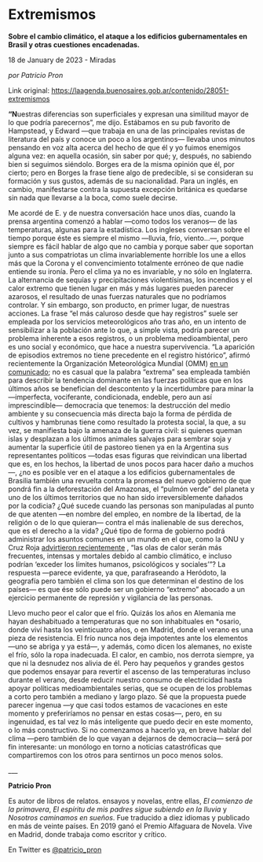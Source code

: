 # Extremismos

**Sobre el cambio climático, el ataque a los edificios gubernamentales en Brasil y otras cuestiones encadenadas.**

18 de January de 2023 - Miradas

_por Patricio Pron_

Link original: https://laagenda.buenosaires.gob.ar/contenido/28051-extremismos



**“N**uestras diferencias son superficiales y expresan una similitud mayor de lo que podría parecernos”, me dijo. Estábamos en su pub favorito de Hampstead, y Edward —que trabaja en una de las principales revistas de literatura del país y conoce un poco a los argentinos— llevaba unos minutos pensando en voz alta acerca del hecho de que él y yo fuimos enemigos alguna vez: en aquella ocasión, sin saber por qué; y, después, no sabiendo bien si seguimos siéndolo. Borges era de la misma opinión que él, por cierto; pero en Borges la frase tiene algo de predecible, si se consideran su formación y sus gustos, además de su nacionalidad. Para un inglés, en cambio, manifestarse contra la supuesta excepción británica es quedarse sin nada que llevarse a la boca, como suele decirse.




Me acordé de E. y de nuestra conversación hace unos días, cuando la prensa argentina comenzó a hablar —como todos los veranos— de las temperaturas, algunas para la estadística. Los ingleses conversan sobre el tiempo porque éste es siempre el mismo —lluvia, frío, viento…—, porque siempre es fácil hablar de algo que no cambia y porque saber que soportan junto a sus compatriotas un clima invariablemente horrible los une a ellos más que la Corona y el convencimiento totalmente erróneo de que nadie entiende su ironía. Pero el clima ya no es invariable, y no sólo en Inglaterra. La alternancia de sequías y precipitaciones violentísimas, los incendios y el calor extremo que tienen lugar en más y más lugares pueden parecer azarosos, el resultado de unas fuerzas naturales que no podríamos controlar. Y sin embargo, son producto, en primer lugar, de nuestras acciones. La frase “el más caluroso desde que hay registros” suele ser empleada por los servicios meteorológicos año tras año, en un intento de sensibilizar a la población ante lo que, a simple vista, podría parecer un problema inherente a esos registros, o un problema medioambiental, pero es uno social y económico, que hace a nuestra supervivencia. “La aparición de episodios extremos no tiene precedente en el registro histórico”, afirmó recientemente la Organización Meteorológica Mundial (OMM) [en un comunicado](https://bit.ly/3ZfOHGV); no es casual que la palabra “extrema” sea empleada también para describir la tendencia dominante en las fuerzas políticas que en los últimos años se benefician del descontento y la incertidumbre para minar la —imperfecta, vociferante, condicionada, endeble, pero aun así imprescindible— democracia que tenemos: la destrucción del medio ambiente y su consecuencia más directa bajo la forma de pérdida de cultivos y hambrunas tiene como resultado la protesta social, la que, a su vez, se manifiesta bajo la amenaza de la guerra civil: si quienes queman islas y desplazan a los últimos animales salvajes para sembrar soja y aumentar la superficie útil de pastoreo tienen ya en la Argentina sus representantes políticos —todas esas figuras que reivindican una libertad que es, en los hechos, la libertad de unos pocos para hacer daño a muchos—, ¿no es posible ver en el ataque a los edificios gubernamentales de Brasilia también una revuelta contra la promesa del nuevo gobierno de que pondrá fin a la deforestación del Amazonas, el “pulmón verde” del planeta y uno de los últimos territorios que no han sido irreversiblemente dañados por la codicia? ¿Qué sucede cuando las personas son manipuladas al punto de que atenten —en nombre del empleo, en nombre de la libertad, de la religión o de lo que quieran— contra el más inalienable de sus derechos, que es el derecho a la vida? ¿Qué tipo de forma de gobierno podrá administrar los asuntos comunes en un mundo en el que, como la ONU y Cruz Roja [advirtieron recientemente](https://bit.ly/3ZjP6bk) , “las olas de calor serán más frecuentes, intensas y mortales debido al cambio climático, e incluso podrían ‘exceder los límites humanos, psicológicos y sociales’”? La respuesta —parece evidente, ya que, parafraseando a Heródoto, la geografía pero también el clima son los que determinan el destino de los países— es que ése sólo puede ser un gobierno “extremo” abocado a un ejercicio permanente de represión y vigilancia de las personas.




Llevo mucho peor el calor que el frío. Quizás los años en Alemania me hayan deshabituado a temperaturas que no son inhabituales en \*osario, donde viví hasta los veinticuatro años, o en Madrid, donde el verano es una pieza de resistencia. El frío nunca nos deja impotentes ante los elementos —uno se abriga y ya está—, y además, como dicen los alemanes, no existe el frío, sólo la ropa inadecuada. El calor, en cambio, nos derrota siempre, ya que ni la desnudez nos alivia de él. Pero hay pequeños y grandes gestos que podemos ensayar para revertir el ascenso de las temperaturas incluso durante el verano, desde reducir nuestro consumo de electricidad hasta apoyar políticas medioambientales serias, que se ocupen de los problemas a corto pero también a mediano y largo plazo. Sé que la propuesta puede parecer ingenua —y que casi todos estamos de vacaciones en este momento y preferiríamos no pensar en estas cosas—, pero, en su ingenuidad, es tal vez lo más inteligente que puedo decir en este momento, o lo más constructivo. Si no comenzamos a hacerlo ya, en breve hablar del clima —pero también de lo que vayan a dejarnos de democracia— será por fin interesante: un monólogo en torno a noticias catastróficas que compartiremos con los otros para sentirnos un poco menos solos.




\_\_\_




**Patricio Pron**




Es autor de libros de relatos. ensayos y novelas, entre ellas, *El comienzo de la primavera*, *El espíritu de mis padres sigue subiendo en la lluvia* y *Nosotros caminamos en sueños*. Fue traducido a diez idiomas y publicado en más de veinte países. En 2019 ganó el Premio Alfaguara de Novela. Vive en Madrid, donde trabaja como escritor y crítico.




En Twitter es [@patricio\_pron](https://twitter.com/patricio_pron)



